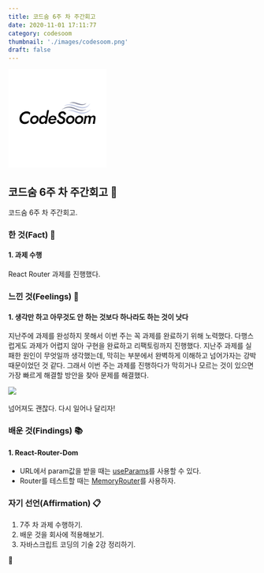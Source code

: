 ```yaml
---
title: 코드숨 6주 차 주간회고
date: 2020-11-01 17:11:77
category: codesoom
thumbnail: './images/codesoom.png'
draft: false
---
```


![](./images/codesoom.png)

## 코드숨 6주 차 주간회고 🚀

코드숨 6주 차 주간회고.

### 한 것(Fact) 🔧

#### 1. 과제 수행

React Router 과제를 진행했다.

### 느낀 것(Feelings) 🙏

#### 1. 생각만 하고 아무것도 안 하는 것보다 하나라도 하는 것이 낫다

지난주에 과제를 완성하지 못해서 이번 주는 꼭 과제를 완료하기 위해 노력했다.
다행스럽게도 과제가 어렵지 않아 구현을 완료하고 리팩토링까지 진행했다.
지난주 과제를 실패한 원인이 무엇일까 생각했는데, 막히는 부분에서 완벽하게 이해하고 넘어가자는 강박 때문이었던 것 같다.
그래서 이번 주는 과제를 진행하다가 막히거나 모르는 것이 있으면 가장 빠르게 해결할 방안을 찾아 문제를 해결했다.

![](../images/first-run.gif)

넘어져도 괜찮다. 다시 일어나 달리자!

### 배운 것(Findings) 📚

#### 1. React-Router-Dom

- URL에서 param값을 받을 때는 [useParams](https://reactrouter.com/web/api/Hooks/useparams)를 사용할 수 있다.
- Router를 테스트할 때는 [MemoryRouter](https://reactrouter.com/web/api/MemoryRouter)를 사용하자.

### 자기 선언(Affirmation) 📋

1. 7주 차 과제 수행하기.
2. 배운 것을 회사에 적용해보기.
3. 자바스크립트 코딩의 기술 2강 정리하기.

👋

